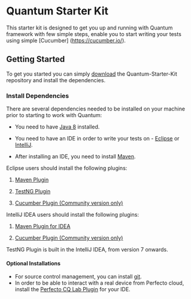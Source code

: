 # Quantum Starter Kit
This starter kit is designed to get you up and running with Quantum framework with few simple steps, enable you to start writing your tests using simple [Cucumber] (https://cucumber.io/).

## Getting Started
To get you started you can simply [download](https://github.com/Project-Quantum/Quantum-Starter-Kit/archive/master.zip) the Quantum-Starter-Kit repository and install the dependencies.

### Install Dependencies

There are several dependencies needed to be installed on your machine prior to starting to work with Quantum:
* You need to have [Java 8](http://www.oracle.com/technetwork/java/javase/downloads/jdk8-downloads-2133151.html) installed.

* You need to have an IDE in order to write your tests on - [Eclipse](http://www.eclipse.org/downloads/packages/eclipse-ide-java-developers/marsr) or [IntelliJ](https://www.jetbrains.com/idea/download/#).

* After installing an IDE, you need to install [Maven](https://maven.apache.org/).

Eclipse users should install the following plugins:

1. [Maven Plugin](http://marketplace.eclipse.org/content/m2e-connector-maven-dependency-plugin)

2. [TestNG Plugin](http://testng.org/doc/download.html)

3. [Cucumber Plugin (Community version only)](https://marketplace.eclipse.org/content/cucumber-jvm-eclipse-plugin)

IntelliJ IDEA users should install the following plugins:

1. [Maven Plugin for IDEA](https://plugins.jetbrains.com/plugin/1166)

2. [Cucumber Plugin (Community version only)](https://plugins.jetbrains.com/plugin/7212)

 TestNG Plugin is built in the IntelliJ IDEA, from version 7 onwards.
 
#### Optional Installations
* For source control management, you can install [git](https://git-scm.com/downloads).
* In order to be able to interact with a real device from Perfecto cloud, install the [Perfecto CQ Lab Plugin](https://www.perfectomobile.com/ni/resources/downloads/add-ins-plugins-and-extensions) for your IDE.





